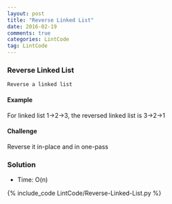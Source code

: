 ```yaml
---
layout: post
title: "Reverse Linked List"
date: 2016-02-19
comments: true
categories: LintCode
tag: LintCode
---
```


### Reverse Linked List
`Reverse a linked list`

#### Example
For linked list 1->2->3, the reversed linked list is 3->2->1

#### Challenge
Reverse it in-place and in one-pass

<!--more-->

### Solution
* Time: O(n)

{% include_code LintCode/Reverse-Linked-List.py %}
